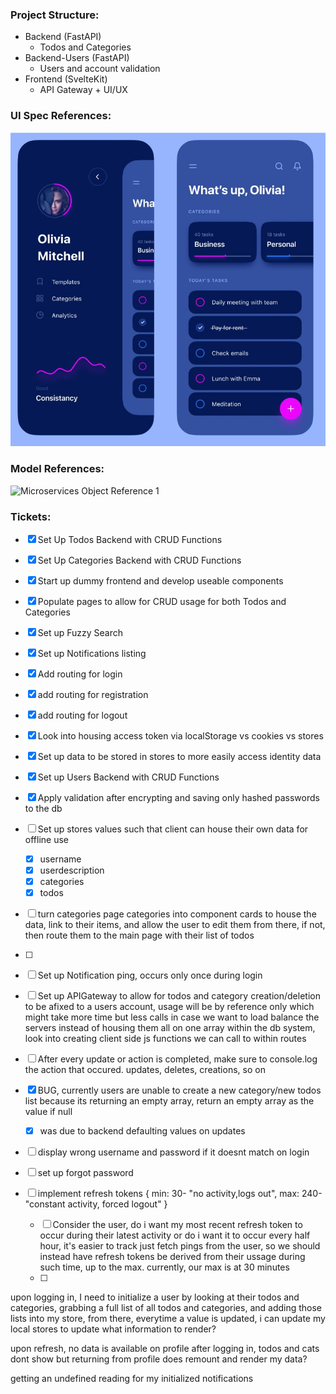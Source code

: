 ### Project Structure:
* Backend (FastAPI)
  * Todos and Categories
* Backend-Users (FastAPI)
  * Users and account validation
* Frontend (SvelteKit)
  * API Gateway + UI/UX


### UI Spec References:
![Microservices Object Reference 1](Docs\UI-Spec.JPG)
### Model References:
![Microservices Object Reference 1](Docs\Microservices-Architecture.png)

### Tickets:
* [x] Set Up Todos Backend with CRUD Functions
* [x] Set Up Categories Backend with CRUD Functions
* [x] Start up dummy frontend and develop useable components
* [x] Populate pages to allow for CRUD usage for both Todos and Categories
* [x] Set up Fuzzy Search
* [x] Set up Notifications listing
* [x] Add routing for login
* [x] add routing for registration
* [x] add routing for logout
* [x] Look into housing access token via localStorage vs cookies vs stores
* [x] Set up data to be stored in stores to more easily access identity data
* [x] Set up Users Backend with CRUD Functions
* [x] Apply validation after encrypting and saving only hashed passwords to the db
* [ ] Set up stores values such that client can house their own data for offline use
  * [x] username
  * [x] userdescription
  * [x] categories
  * [x] todos

* [ ] turn categories page categories into component cards to house the data, link to their items, and allow the user to edit them from there, if not, then route them to the main page with their list of todos
* [ ]


* [ ] Set up Notification ping, occurs only once during login
* [ ] Set up APIGateway to allow for todos and category creation/deletion to be afixed to a users account, usage will be by reference only which might take more time but less calls in case we want to load balance the servers instead of housing them all on one array within the db system, look into creating client side js functions we can call to within routes
* [ ] After every update or action is completed, make sure to console.log the action that occured. updates, deletes, creations, so on
* [x] BUG, currently users are unable to create a new category/new todos list because its returning an empty array, return an empty array as the value if null
  * [x] was due to backend defaulting values on updates
* [ ] display wrong username and password if it doesnt match on login


* [ ] set up forgot password
* [ ] implement refresh tokens { min: 30- "no activity,logs out", max: 240-"constant activity, forced logout" }
  * [ ] Consider the user, do i want my most recent refresh token to occur during their latest activity or do i want it to occur every half hour, it's easier to track just fetch pings from the user, so we should instead have refresh tokens be derived from their ussage during such time, up to the max. currently, our max is at 30 minutes
  * [ ]


upon logging in, I need to initialize a user by looking at their todos and categories, grabbing a full list of all todos and categories, and adding those lists into my store, from there, everytime a value is updated, i can update my local stores to update what information to render?

upon refresh, no data is available on profile after logging in, todos and cats dont show but returning from profile does remount and render my data?

getting an undefined reading for my initialized notifications

